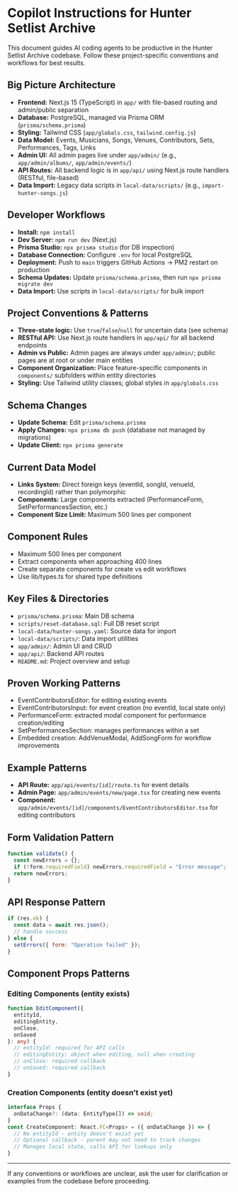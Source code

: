 # Copilot Instructions for Hunter Setlist Archive

This document guides AI coding agents to be productive in the Hunter Setlist Archive codebase. Follow these project-specific conventions and workflows for best results.

## Big Picture Architecture
- **Frontend:** Next.js 15 (TypeScript) in `app/` with file-based routing and admin/public separation
- **Database:** PostgreSQL, managed via Prisma ORM (`prisma/schema.prisma`)
- **Styling:** Tailwind CSS (`app/globals.css`, `tailwind.config.js`)
- **Data Model:** Events, Musicians, Songs, Venues, Contributors, Sets, Performances, Tags, Links
- **Admin UI:** All admin pages live under `app/admin/` (e.g., `app/admin/albums/`, `app/admin/events/`)
- **API Routes:** All backend logic is in `app/api/` using Next.js route handlers (RESTful, file-based)
- **Data Import:** Legacy data scripts in `local-data/scripts/` (e.g., `import-hunter-songs.js`)

## Developer Workflows
- **Install:** `npm install`
- **Dev Server:** `npm run dev` (Next.js)
- **Prisma Studio:** `npx prisma studio` (for DB inspection)
- **Database Connection:** Configure `.env` for local PostgreSQL
- **Deployment:** Push to `main` triggers GitHub Actions → PM2 restart on production
- **Schema Updates:** Update `prisma/schema.prisma`, then run `npx prisma migrate dev`
- **Data Import:** Use scripts in `local-data/scripts/` for bulk import

## Project Conventions & Patterns
- **Three-state logic:** Use `true`/`false`/`null` for uncertain data (see schema)
- **RESTful API:** Use Next.js route handlers in `app/api/` for all backend endpoints
- **Admin vs Public:** Admin pages are always under `app/admin/`; public pages are at root or under main entities
- **Component Organization:** Place feature-specific components in `components/` subfolders within entity directories
- **Styling:** Use Tailwind utility classes; global styles in `app/globals.css`

## Schema Changes  
- **Update Schema:** Edit `prisma/schema.prisma` 
- **Apply Changes:** `npx prisma db push` (database not managed by migrations)
- **Update Client:** `npx prisma generate`

## Current Data Model
- **Links System:** Direct foreign keys (eventId, songId, venueId, recordingId) rather than polymorphic
- **Components:** Large components extracted (PerformanceForm, SetPerformancesSection, etc.)
- **Component Size Limit:** Maximum 500 lines per component

## Component Rules
- Maximum 500 lines per component
- Extract components when approaching 400 lines  
- Create separate components for create vs edit workflows
- Use lib/types.ts for shared type definitions

## Key Files & Directories
- `prisma/schema.prisma`: Main DB schema
- `scripts/reset-database.sql`: Full DB reset script
- `local-data/hunter-songs.yaml`: Source data for import
- `local-data/scripts/`: Data import utilities
- `app/admin/`: Admin UI and CRUD
- `app/api/`: Backend API routes
- `README.md`: Project overview and setup

## Proven Working Patterns
- EventContributorsEditor: for editing existing events
- EventContributorsInput: for event creation (no eventId, local state only)
- PerformanceForm: extracted modal component for performance creation/editing
- SetPerformancesSection: manages performances within a set
- Embedded creation: AddVenueModal, AddSongForm for workflow improvements

## Example Patterns
- **API Route:** `app/api/events/[id]/route.ts` for event details
- **Admin Page:** `app/admin/events/new/page.tsx` for creating new events
- **Component:** `app/admin/events/[id]/components/EventContributorsEditor.tsx` for editing contributors


## Form Validation Pattern
```javascript
function validate() {
  const newErrors = {};
  if (!form.requiredField) newErrors.requiredField = "Error message";
  return newErrors;
}
```

## API Response Pattern  
```javascript
if (res.ok) {
  const data = await res.json();
  // handle success
} else {
  setErrors({ form: "Operation failed" });
}
```

## Component Props Patterns

### Editing Components (entity exists)
```typescript
function EditComponent({ 
  entityId, 
  editingEntity, 
  onClose, 
  onSaved 
}: any) {
  // entityId: required for API calls
  // editingEntity: object when editing, null when creating
  // onClose: required callback
  // onSaved: required callback
}
```

### Creation Components (entity doesn't exist yet)
```typescript
interface Props {
  onDataChange?: (data: EntityType[]) => void;
}
const CreateComponent: React.FC<Props> = ({ onDataChange }) => {
  // No entityId - entity doesn't exist yet
  // Optional callback - parent may not need to track changes
  // Manages local state, calls API for lookups only
}
```

---

If any conventions or workflows are unclear, ask the user for clarification or examples from the codebase before proceeding.
